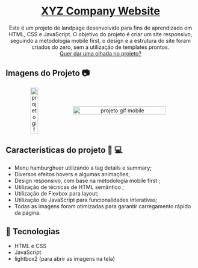 <h1 align="center"> <a href="https://xyz-company.vercel.app/" target="_blank">XYZ Company Website</a> </h1>
<p align="center">
Este é um projeto de landpage desenvolvido para fins de aprendizado em HTML, CSS e JavaScript. O objetivo do projeto é criar um site responsivo, seguindo a metodologia mobile first, o design e a estrutura do site foram criados do zero, sem a utilização de templates prontos. <br>
<a align="center" href="https://xyz-company.vercel.app/" target="_blank"> Quer dar uma olhada no projeto? </a> </p>

## Imagens do Projeto 📷
<p align="center" style="display: flex; flex-wrap: wrap; justify-content: center; align-items: center;">
  <img src=".github/mobile.gif" alt="projeto gif" width="20%"/>
  <img src=".github/desktop.gif" alt="projeto gif mobile" width="70%"/>
</p>






## Características do projeto  📱 💻
- Menu hamburghuer utilizando a tag details e summary;
- Diversos efeitos hovers e algumas animações;
- Design responsivo, com base na metodologia mobile first ;
- Utilização de técnicas de HTML semântico ;
- Utilização de Flexbox para layout;
- Utilização de JavaScript para funcionalidades interativas;
- Todas as imagens foram otimizadas para garantir carregamento rápido da página.
## 🚀 Tecnologias

- HTML e CSS
- JavaScript
- lightbox2 (para abrir as imagens na tela)

